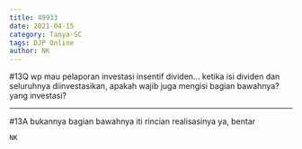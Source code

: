 ```yaml
---
title: 49933
date: 2021-04-15
category: Tanya-SC
tags: DJP Online
author: NK
---
```


#13Q wp mau pelaporan investasi insentif dividen... ketika isi dividen dan seluruhnya diinvestasikan, apakah wajib juga mengisi bagian bawahnya? yang investasi?

---

#13A bukannya bagian bawahnya iti rincian realisasinya ya, bentar

`NK`
